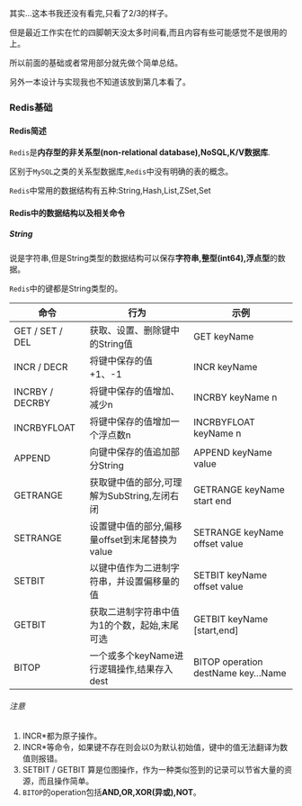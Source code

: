 其实…这本书我还没有看完,只看了2/3的样子。

但是最近工作实在忙的四脚朝天没太多时间看,而且内容有些可能感觉不是很用的上。

所以前面的基础或者常用部分就先做个简单总结。

另外一本设计与实现我也不知道该放到第几本看了。



### Redis基础

#### Redis简述

`Redis`是**内存型的非关系型(non-relational database),NoSQL,K/V数据库**.

区别于`MySQL`之类的关系型数据库,`Redis`中没有明确的表的概念。

`Redis`中常用的数据结构有五种:String,Hash,List,ZSet,Set



#### Redis中的数据结构以及相关命令

##### String 

说是字符串,但是String类型的数据结构可以保存**字符串,整型(int64),浮点型**的数据。

`Redis`中的键都是String类型的。

| 命令            | 行为                                           | 示例                              |
| --------------- | ---------------------------------------------- | --------------------------------- |
| GET / SET / DEL | 获取、设置、删除键中的String值                 | GET keyName                       |
| INCR / DECR     | 将键中保存的值+1、-1                           | INCR keyName                      |
| INCRBY / DECRBY | 将键中保存的值增加、减少n                      | INCRBY keyName n                  |
| INCRBYFLOAT     | 将键中保存的值增加一个浮点数n                  | INCRBYFLOAT keyName n             |
| APPEND          | 向键中保存的值追加部分String                   | APPEND keyName value              |
| GETRANGE        | 获取键中值的部分,可理解为SubString,左闭右闭    | GETRANGE keyName start end        |
| SETRANGE        | 设置键中值的部分,偏移量offset到末尾替换为value | SETRANGE keyName offset value     |
| SETBIT          | 以键中值作为二进制字符串，并设置偏移量的值     | SETBIT keyName offset value       |
| GETBIT          | 获取二进制字符串中值为1的个数，起始,末尾可选   | GETBIT keyName [start,end]        |
| BITOP           | 一个或多个keyName进行逻辑操作,结果存入dest     | BITOP operation destName key…Name |

###### 注意

1. INCR*都为原子操作。
2. INCR*等命令，如果键不存在则会以0为默认初始值，键中的值无法翻译为数值则报错。
3. SETBIT / GETBIT 算是位图操作，作为一种类似签到的记录可以节省大量的资源，而且操作简单。
4. `BITOP`的operation包括**AND,OR,XOR(异或),NOT**。